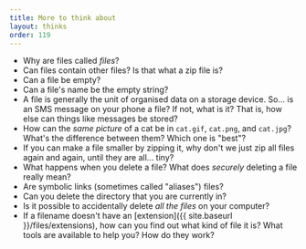 ```yaml
---
title: More to think about
layout: thinks
order: 119
---
```


* Why are files called _files_?
* Can files contain other files? Is that what a zip file is?
* Can a file be empty?
* Can a file's name be the empty string?
* A file is generally the unit of organised data on a storage device. So... is
  an SMS message on your phone a file? If not, what is it? That is, how else
  can things like messages be stored?
* How can the _same picture_ of a cat be in `cat.gif`, `cat.png`, and
  `cat.jpg`? What's the difference between them? Which one is "best"?
* If you can make a file smaller by zipping it, why don't we just zip all files
  again and again, until they are all... tiny?
* What happens when you delete a file? What does _securely_ deleting a file
  really mean?
* Are symbolic links (sometimes called "aliases") files?
* Can you delete the directory that you are currently in?
* Is it possible to accidentally delete _all the files_ on your computer?
* If a filename doesn't have an [extension]({{ site.baseurl }}/files/extensions),
  how can you find out what kind of file it is? What tools are available to
  help you? How do they work?